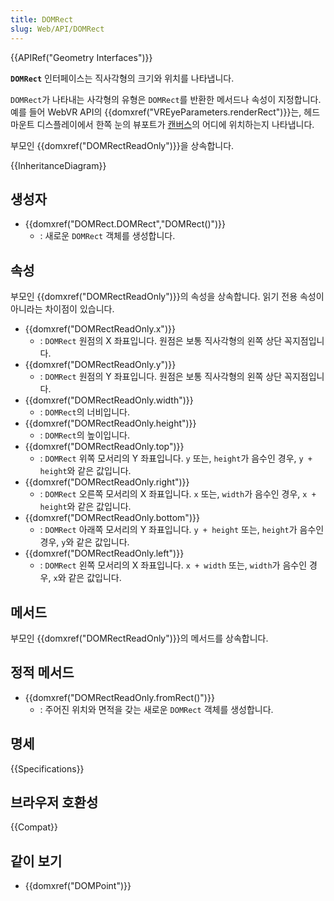 ```yaml
---
title: DOMRect
slug: Web/API/DOMRect
---
```

{{APIRef("Geometry Interfaces")}}

**`DOMRect`** 인터페이스는 직사각형의 크기와 위치를 나타냅니다.

`DOMRect`가 나타내는 사각형의 유형은 `DOMRect`를 반환한 메서드나 속성이 지정합니다. 예를 들어 WebVR API의 {{domxref("VREyeParameters.renderRect")}}는, 헤드 마운트 디스플레이에서 한쪽 눈의 뷰포트가 [캔버스](/ko/docs/Web/API/HTMLCanvasElement)의 어디에 위치하는지 나타냅니다.

부모인 {{domxref("DOMRectReadOnly")}}을 상속합니다.

{{InheritanceDiagram}}

## 생성자

- {{domxref("DOMRect.DOMRect","DOMRect()")}}
  - : 새로운 `DOMRect` 객체를 생성합니다.

## 속성

부모인 {{domxref("DOMRectReadOnly")}}의 속성을 상속합니다. 읽기 전용 속성이 아니라는 차이점이 있습니다.

- {{domxref("DOMRectReadOnly.x")}}
  - : `DOMRect` 원점의 X 좌표입니다. 원점은 보통 직사각형의 왼쪽 상단 꼭지점입니다.
- {{domxref("DOMRectReadOnly.y")}}
  - : `DOMRect` 원점의 Y 좌표입니다. 원점은 보통 직사각형의 왼쪽 상단 꼭지점입니다.
- {{domxref("DOMRectReadOnly.width")}}
  - : `DOMRect`의 너비입니다.
- {{domxref("DOMRectReadOnly.height")}}
  - : `DOMRect`의 높이입니다.
- {{domxref("DOMRectReadOnly.top")}}
  - : `DOMRect` 위쪽 모서리의 Y 좌표입니다. `y` 또는, `height`가 음수인 경우, `y + height`와 같은 값입니다.
- {{domxref("DOMRectReadOnly.right")}}
  - : `DOMRect` 오른쪽 모서리의 X 좌표입니다. `x` 또는, `width`가 음수인 경우, `x + height`와 같은 값입니다.
- {{domxref("DOMRectReadOnly.bottom")}}
  - : `DOMRect` 아래쪽 모서리의 Y 좌표입니다. `y + height` 또는, `height`가 음수인 경우, `y`와 같은 값입니다.
- {{domxref("DOMRectReadOnly.left")}}
  - : `DOMRect` 왼쪽 모서리의 X 좌표입니다. `x + width` 또는, `width`가 음수인 경우, `x`와 같은 값입니다.

## 메서드

부모인 {{domxref("DOMRectReadOnly")}}의 메서드를 상속합니다.

## 정적 메서드

- {{domxref("DOMRectReadOnly.fromRect()")}}
  - : 주어진 위치와 면적을 갖는 새로운 `DOMRect` 객체를 생성합니다.

## 명세

{{Specifications}}

## 브라우저 호환성

{{Compat}}

## 같이 보기

- {{domxref("DOMPoint")}}
